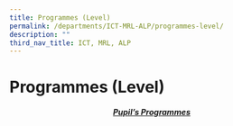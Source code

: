 ```yaml
---
title: Programmes (Level)
permalink: /departments/ICT-MRL-ALP/programmes-level/
description: ""
third_nav_title: ICT, MRL, ALP
---
```

# Programmes (Level)

<p style="text-align: center;"><i><b><u>Pupil’s Programmes</u></b></i></p>